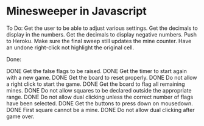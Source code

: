 # Minesweeper in Javascript

To Do:
          Get the user to be able to adjust various settings.
          Get the decimals to display in the numbers.
          Get the decimals to display negative numbers.
          Push to Heroku.
          Make sure the final sweep still updates the mine counter.
          Have an undone right-click not highlight the original cell.

Done:

DONE      Get the false flags to be raised.
DONE      Get the timer to start again with a new game.
DONE      Get the board to reset properly.
DONE      Do not allow a right click to start the game.
DONE      Get the board to flag all remaining mines.
DONE      Do not allow squares to be declared outside the appropriate range.
DONE      Do not allow dual clicking unless the correct number of flags have been selected.
DONE      Get the buttons to press down on mousedown.
DONE      First square cannot be a mine.
DONE      Do not allow dual clicking after game over.

